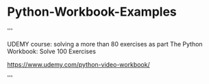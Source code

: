 # Python-Workbook-Examples
'''

UDEMY course: solving a more than 80 exercises as part 
The Python Workbook: Solve 100 Exercises

https://www.udemy.com/python-video-workbook/

'''
